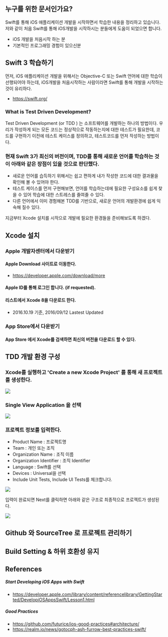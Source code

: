 ## 누구를 위한 문서인가요?

Swift를 통해 iOS 애플리케이션 개발을 시작하면서 학습한 내용을 정리하고 있습니다. 저와 같이 처음 Swift를 통해 iOS개발을 시작하시는 분들에게 도움이 되었으면 합니다.
- iOS 개발을 처음시작 하는 분
- 기본적인 프로그래밍 경험이 있으신분

## Swift 3 학습하기 

먼저, iOS 애플리케이션 개발을 위해서는 Objective-C 또는 Swift 언어에 대한 학습이 선행되어야 하는데, iOS개발을 처음시작하는 사람이라면 Swift를 통해 개발을 시작하는 것이 유리하다. 
- https://swift.org/

### What is Test Driven Development?
Test Driven Development (or TDD ) 는  소프트웨어를 개발하는 하나의 방법이다. 우리가 작성하게 되는 모든 코드는 정상적으로 작동하는지에 대한 테스트가 필요한데, 코드를 구현하기 이전에 테스트 케이스를 정의하고, 테스트코드를 먼저 작성하는 방법이다. 

### 현재 Swift 3가 최신의 버전이며, TDD를 통해 새로운 언어를 학습하는 것이 아래와 같은 장점이 있을 것으로 판단했다.

- 새로운 언어를 습득하기 위해서는 쉽고 편하게 내가 작성한 코드에 대한 결과물을 확인해 볼 수 있어야 한다.
- 테스트 케이스를 먼저 구현해보면, 언어를 학습하는데에 필요한 구성요소를 쉽게 찾을 수 있어 학습에 대한 스트레스를 줄여줄 수 있다.
- 다른 언어에서 이미 경험해본 TDD를 기반으로, 새로운 언어의 개발환경에 쉽게 익숙해 질수 있다.

지금부터 Xcode 설치를 시작으로 개발에 필요한 환경들을 준비해보도록 하겠다.


## Xcode 설치

### Apple 개발자센터에서 다운받기

#### Apple Download 사이트로 이동한다.

- https://developer.apple.com/download/more

#### Apple ID를 통해 로그인 합니다. (if requested).

#### 리스트에서 Xcode 8을 다운로드 한다.
- 2016.10.19 기준, 2016/09/12 Lastest Updated

### App Store에서 다운받기

#### App Store 에서 Xcode를 검색하면 최신의 버전을 다운로드 할 수 있다.


## TDD 개발 환경 구성

### Xcode를 실행하고 'Create a new Xcode Project' 를 통해 새 프로젝트를 생성한다.

<img src='http://hola.dooray.com/files/1800041434974220585'/>

### Single View Application 을 선택

<img src='http://hola.dooray.com/files/1800042978962854822'/>

### 프로젝트 정보를 입력한다.

- Product Name : 프로젝트명
- Team : 개인 또는 조직
- Organization Name : 조직 이름
- Organization Identifier : 조직 Identifier
- Language : Swift를 선택
- Devices : Universal을 선택
- Include Unit Tests, Include UI Tests를 체크합니다.

<img src='http://hola.dooray.com/files/1800043282146902982'/>

입력이 완료되면 Next를 클릭하면 아래와 같은 구조로 최종적으로 프로젝트가 생성된다.

<img src='http://hola.dooray.com/files/1800047408439943603'/>

## Github 와 SourceTree 로 프로젝트 관리하기


## Build Setting & 하위 호환성 유지



## References
##### Start Developing iOS Apps with Swift
- https://developer.apple.com/library/content/referencelibrary/GettingStarted/DevelopiOSAppsSwift/Lesson1.html

##### Good Practices
- https://github.com/futurice/ios-good-practices#architecture/
- https://realm.io/news/gotocph-ash-furrow-best-practices-swift/
